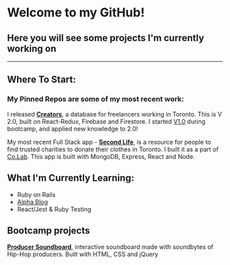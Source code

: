 # Welcome to my GitHub!

## Here you will see some projects I'm currently working on

---

## Where To Start:

### My **Pinned** Repos are some of my most recent work:

I released [**Creators**](https://github.com/whoisasey/creators), a database for freelancers working in Toronto. This is V 2.0, built on React-Redux, Firebase and Firestore. I started [V1.0](https://github.com/whoisasey/freelance-me) during bootcamp, and applied new knowledge to 2.0!

My most recent Full Stack app - [**Second Life**](https://github.com/whoisasey/locaid_mvc), is a resource for people to find trusted charities to donate their clothes in Toronto. I built it as a part of [Co.Lab](https://www.joincolab.io/).
This app is built with MongoDB, Express, React and Node.

## What I'm Currently Learning:

- Ruby on Rails
 - [Alpha Blog](https://github.com/whoisasey/bug-free-octo-fortnight)
- React/Jest & Ruby Testing

## Bootcamp projects

[**Producer Soundboard**](https://github.com/whoisasey/soundboard), interactive soundboard made with soundbytes of Hip-Hop producers. Built with HTML, CSS and jQuery
